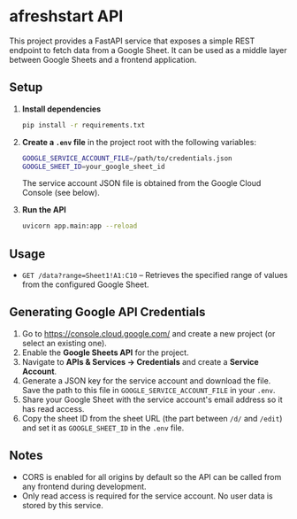 # afreshstart API

This project provides a FastAPI service that exposes a simple REST endpoint to fetch data from a Google Sheet. It can be used as a middle layer between Google Sheets and a frontend application.

## Setup

1. **Install dependencies**
   ```bash
   pip install -r requirements.txt
   ```

2. **Create a `.env` file** in the project root with the following variables:
   ```bash
   GOOGLE_SERVICE_ACCOUNT_FILE=/path/to/credentials.json
   GOOGLE_SHEET_ID=your_google_sheet_id
   ```
   The service account JSON file is obtained from the Google Cloud Console (see below).

3. **Run the API**
   ```bash
   uvicorn app.main:app --reload
   ```

## Usage

- `GET /data?range=Sheet1!A1:C10` – Retrieves the specified range of values from the configured Google Sheet.

## Generating Google API Credentials

1. Go to <https://console.cloud.google.com/> and create a new project (or select an existing one).
2. Enable the **Google Sheets API** for the project.
3. Navigate to **APIs & Services → Credentials** and create a **Service Account**.
4. Generate a JSON key for the service account and download the file. Save the path to this file in `GOOGLE_SERVICE_ACCOUNT_FILE` in your `.env`.
5. Share your Google Sheet with the service account's email address so it has read access.
6. Copy the sheet ID from the sheet URL (the part between `/d/` and `/edit`) and set it as `GOOGLE_SHEET_ID` in the `.env` file.

## Notes

- CORS is enabled for all origins by default so the API can be called from any frontend during development.
- Only read access is required for the service account. No user data is stored by this service.
